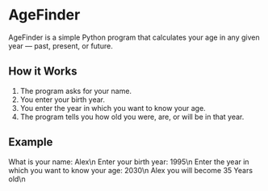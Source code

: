 # AgeFinder

AgeFinder is a simple Python program that calculates your age in any given year — past, present, or future.

## How it Works
1. The program asks for your name.
2. You enter your birth year.
3. You enter the year in which you want to know your age.
4. The program tells you how old you were, are, or will be in that year.

## Example
What is your name: Alex\n
Enter your birth year: 1995\n
Enter the year in which you want to know your age: 2030\n
Alex you will become 35 Years old\n
